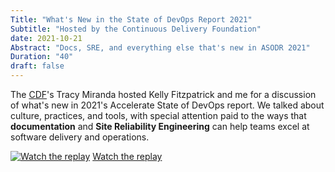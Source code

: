 ```yaml
---
Title: "What's New in the State of DevOps Report 2021"
Subtitle: "Hosted by the Continuous Delivery Foundation"
date: 2021-10-21
Abstract: "Docs, SRE, and everything else that's new in ASODR 2021"
Duration: "40"
draft: false
---
```


The [CDF](cd.foundation)'s Tracy Miranda hosted Kelly Fitzpatrick and me for a discussion of what's new in 2021's Accelerate State of DevOps report. We talked about culture, practices, and tools, with special attention paid to the ways that **documentation** and **Site Reliability Engineering** can help teams excel at software delivery and operations.

[![Watch the replay](/img/cdf_2021-10-21.png)](https://www.crowdcast.io/e/state-of-devops-report/)
[Watch the replay](https://www.crowdcast.io/e/state-of-devops-report/)
